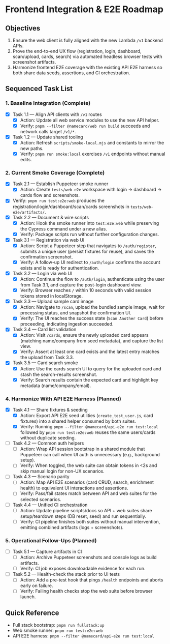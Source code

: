 # Frontend Integration & E2E Roadmap

## Objectives
1. Ensure the web client is fully aligned with the new Lambda `/v1` backend APIs.
2. Prove the end-to-end UX flow (registration, login, dashboard, scan/upload, cards, search) via automated headless browser tests with screenshot artifacts.
3. Harmonize frontend E2E coverage with the existing API E2E harness so both share data seeds, assertions, and CI orchestration.

## Sequenced Task List

### 1. Baseline Integration (Complete)
- [x] Task 1.1 — Align API clients with `/v1` routes
  - [x] Action: Update all web service modules to use the new API helper.
  - [x] Verify: `pnpm --filter @namecard/web run build` succeeds and network calls target `/v1/*`.
- [x] Task 1.2 — Update shared tooling
  - [x] Action: Refresh `scripts/smoke-local.mjs` and constants to mirror the new paths.
  - [x] Verify: `pnpm run smoke:local` exercises `/v1` endpoints without manual edits.

### 2. Current Smoke Coverage (Complete)
- [x] Task 2.1 — Establish Puppeteer smoke runner
  - [x] Action: Create `tests/web-e2e` workspace with login → dashboard → cards flow and screenshots.
- [x] Verify: `pnpm run test:e2e:web` produces the registration/login/dashboard/scan/cards screenshots in `tests/web-e2e/artifacts/`.
- [x] Task 2.2 — Document & wire scripts
  - [x] Action: Hook the smoke runner into `test:e2e:web` while preserving the Cypress command under a new alias.
  - [x] Verify: Package scripts run without further configuration changes.

- [x] Task 3.1 — Registration via web UI
  - [x] Action: Script a Puppeteer step that navigates to `/auth/register`, submits a unique user (persist fixtures for reuse), and saves the confirmation screenshot.
  - [x] Verify: A follow-up UI redirect to `/auth/login` confirms the account exists and is ready for authentication.
- [x] Task 3.2 — Login via web UI
  - [x] Action: Continue the flow to `/auth/login`, authenticate using the user from Task 3.1, and capture the post-login dashboard view.
  - [x] Verify: Browser reaches `/` within 10 seconds with valid session tokens stored in localStorage.
- [x] Task 3.3 — Upload sample card image
  - [x] Action: Navigate to `/scan`, upload the bundled sample image, wait for processing status, and snapshot the confirmation UI.
  - [x] Verify: The UI reaches the success state (`Scan Another Card`) before proceeding, indicating ingestion succeeded.
- [x] Task 3.4 — Card list validation
  - [x] Action: Visit `/cards`, ensure the newly uploaded card appears (matching name/company from seed metadata), and capture the list view.
  - [x] Verify: Assert at least one card exists and the latest entry matches the upload from Task 3.3.
- [x] Task 3.5 — Card search smoke
  - [x] Action: Use the cards search UI to query for the uploaded card and stash the search-results screenshot.
  - [x] Verify: Search results contain the expected card and highlight key metadata (name/company/email).

### 4. Harmonize With API E2E Harness (Planned)
- [x] Task 4.1 — Share fixtures & seeding
  - [x] Action: Export API E2E seed utilities (`create_test_user.js`, card fixtures) into a shared helper consumed by both suites.
  - [x] Verify: Running `pnpm --filter @namecard/api-e2e run test:local` followed by `pnpm run test:e2e:web` reuses the same users/cards without duplicate seeding.
- [ ] Task 4.2 — Common auth helpers
  - [ ] Action: Wrap API session bootstrap in a shared module that Puppeteer can call when UI auth is unnecessary (e.g., background setup).
  - [ ] Verify: When toggled, the web suite can obtain tokens in <2s and skip manual login for non-UX scenarios.
- [ ] Task 4.3 — Scenario parity
  - [ ] Action: Map API E2E scenarios (card CRUD, search, enrichment health) to equivalent UI interactions and assertions.
  - [ ] Verify: Pass/fail states match between API and web suites for the selected scenarios.
- [ ] Task 4.4 — Unified CI orchestration
  - [ ] Action: Update pipeline scripts/docs so API + web suites share setup/teardown steps (DB reset, seed) and run sequentially.
  - [ ] Verify: CI pipeline finishes both suites without manual intervention, emitting combined artifacts (logs + screenshots).

### 5. Operational Follow-Ups (Planned)
- [ ] Task 5.1 — Capture artifacts in CI
  - [ ] Action: Archive Puppeteer screenshots and console logs as build artifacts.
  - [ ] Verify: CI job exposes downloadable evidence for each run.
- [ ] Task 5.2 — Health-check the stack prior to UI tests
  - [ ] Action: Add a pre-test hook that pings `/health` endpoints and aborts early on failure.
  - [ ] Verify: Failing health checks stop the web suite before browser launch.

## Quick Reference
- Full stack bootstrap: `pnpm run fullstack:up`
- Web smoke runner: `pnpm run test:e2e:web`
- API E2E harness: `pnpm --filter @namecard/api-e2e run test:local`
